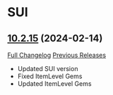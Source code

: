 # SUI

## [10.2.15](https://github.com/Syiana/SUI/tree/10.2.15) (2024-02-14)
[Full Changelog](https://github.com/Syiana/SUI/compare/10.2.14...10.2.15) [Previous Releases](https://github.com/Syiana/SUI/releases)

- Updated SUI version  
- Fixed ItemLevel Gems  
- Updated ItemLevel Gems  
